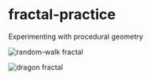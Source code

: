 # fractal-practice
Experimenting with procedural geometry

![random-walk fractal](https://i.imgur.com/xKqLIsE.png)

![dragon fractal](https://i.imgur.com/p8ZfahH.png)
